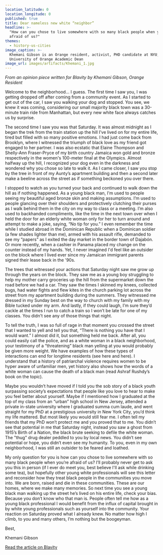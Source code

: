 ```yaml
---
location_latitude: 0
location_longitude: 0
published: true
title: Dear nameless new white “neighbor”
headline: >-
  "How can you chose to live somewhere with so many black people when you’re
  afraid of us?"
themes:
  - history-us-cities
image_caption: >-
  Khemani Gibson is an Orange resident, activist, PHD candidate at NYU, and
  University of Orange Academic Dean
image_url: images/artifacts/Khemani_1.jpg
---
```

_From an opinion piece written for Blavity by Khemani Gibson, Orange Resident_

Welcome to the neighborhood… I guess. The first time I saw you, I was getting dropped off after coming from a community event. As I started to get out of the car, I saw you walking your dog and stopped. You see, we knew it was coming, considering our small majority black town was a 30-minute train ride from Manhattan, but every new white face always catches us by surprise.   

The second time I saw you was that Saturday. It was almost midnight as I began the trek from the train station up the hill I’ve lived on for my entire life, tired but filled with so many positive emotions. I had just come back from Brooklyn, where I witnessed the triumph of black love as my friend got engaged to her partner. I was also ecstatic that Elaine Thompson and Shelly-Ann Fraser-Pryce of my birth country Jamaica won gold and bronze respectively in the women's 100-meter final at the Olympics. Almost halfway up the hill, I recognized your dog even in the darkness and wondered why you chose so late to walk it. As I came closer, I saw you stop by the tree in front of my Aunty’s apartment building and then a second later make a beeline across the street as if something beckoned you over there.     

I stopped to watch as you turned your back and continued to walk down the hill as if nothing happened. As a young black man, I'm used to people seeing my beautiful aged bronze skin and making assumptions. I’m used to people glancing over their shoulders and protectively clutching their purses as I walk behind them in the city on my way to class or a meeting. I’m also used to backhanded compliments, like the time in the next town over when I held the door for an elderly white woman only for her to turn around and attempt to make a joke, saying, “No tip for you.” I even remember the time while I studied abroad in the Dominican Republic when a Dominican soldier (a few shades lighter than me), armed with his assault rifle, demanded to see my “papers” as I exited the day market in the border town of Dajabón. Or more recently, when a cashier in Panama placed my change on the counter instead of my hands. Yet, I never imagined I'd feel like an outsider on the block where I lived ever since my Jamaican immigrant parents signed their lease back in the '90s.   

The trees that witnessed your actions that Saturday night saw me grow up through the years on the block. They saw me as a young boy struggling to help my mother carry groceries up the hill from the supermarket down the road before we had a car. They saw the times I skinned my knees, collected bugs, had water fights and flew kites in the church parking lot across the street from my apartment building during the summers. They witnessed me dressed in my Sunday best on the way to church with my family with my Bible tucked under my arm. And lastly, if they could laugh, I’m sure they’d cackle at the times I run to catch a train so I won’t be late for one of my classes. You didn't see any of those things that night.   

To tell the truth, I was so full of rage in that moment you crossed the street that I wanted to yell and tell you that, “There is nothing you have that I would want.” I almost did it, but something held me back. After all, you could easily call the police, and as a white woman in a black neighborhood, your testimony of a “threatening” black man yelling at you would probably be given more weight. We have examples of how these types of interactions can end for longtime residents (see here and here). I understand that a history of patriarchal violence requires women to be hyper aware of unfamiliar men, yet history also shows how the words of a white woman can cause the death of a black man (read Ashraf Rushdy’s book on the topic).   

Maybe you wouldn’t have moved if I told you the sob story of a black youth surpassing society’s expectations that people like you love to hear to make you feel better about yourself. Maybe if I mentioned how I graduated at the top of my class from an “urban” high school in New Jersey, attended a private in-state university where I graduated summa cum laude, and went straight for my PhD at a prestigious university in New York City, you’d think my life mattered. But most likely you would still fear me. I often tell my friends that my PhD won’t protect me and you proved that to me. You didn’t see that potential in me that Saturday night, instead you saw a ghost from 1915’s Birth of a Nation, the black brute seeking to defile the white woman. The "thug" drug dealer peddled to you by local news. You didn’t see potential or hope, you didn’t even see my humanity. To you, even in my own neighborhood, I was still an outsider to be feared and loathed.   

My only question for you is how can you chose to live somewhere with so many black people when you’re afraid of us? I’ll probably never get to ask you this in person (if I ever do meet you, best believe I'll ask while drinking some tea), but hopefully other young white professionals will see this letter and reconsider how they treat black people in the communities you move into. We are born, raised and die in these communities. These are our homes, where we make many memories. So next time you see a young black man walking up the street he’s lived on his entire life, check your bias. Because you don’t know who that man is. People often tell me how as a young black professional I would benefit from the influx of capital brought in by white young professionals such as yourself into the community. Your reaction on Saturday proved what I already knew. No matter how high I climb, to you and many others, I’m nothing but the boogeyman.   

Best,   

Khemani Gibson  

[Read the article on Blavity](http://blavity.com/white-neighbor-crossed-street-when-saw-me)
